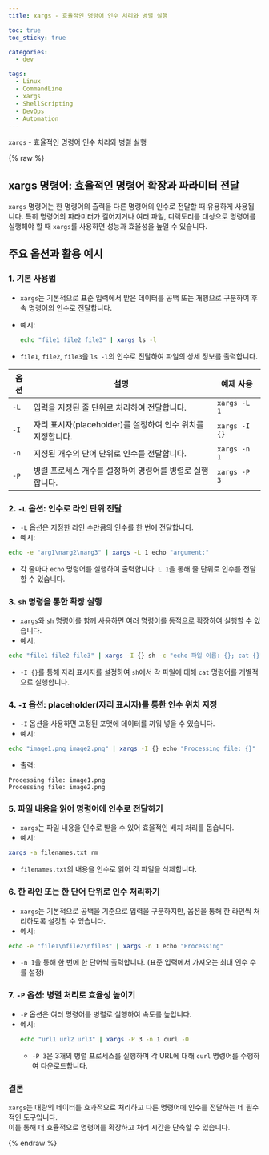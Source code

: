```yaml
---
title: xargs - 효율적인 명령어 인수 처리와 병렬 실행

toc: true
toc_sticky: true

categories:
  - dev

tags:
  - Linux
  - CommandLine
  - xargs
  - ShellScripting
  - DevOps
  - Automation
---
```


`xargs` - 효율적인 명령어 인수 처리와 병렬 실행

{% raw %}

## xargs 명령어: 효율적인 명령어 확장과 파라미터 전달

`xargs` 명령어는 한 명령어의 출력을 다른 명령어의 인수로 전달할 때 유용하게 사용됩니다. 특히 명령어의 파라미터가 길어지거나 여러 파일, 디렉토리를 대상으로 명령어를 실행해야 할 때 `xargs`를 사용하면 성능과 효율성을 높일 수 있습니다.

## 주요 옵션과 활용 예시


### 1. 기본 사용법

- `xargs`는 기본적으로 표준 입력에서 받은 데이터를 공백 또는 개행으로 구분하여 후속 명령어의 인수로 전달합니다.
- 예시:
  ```bash
  echo "file1 file2 file3" | xargs ls -l
  ```
  
- `file1`, `file2`, `file3`을 `ls -l`의 인수로 전달하여 파일의 상세 정보를 출력합니다.


| 옵션  | 설명                                           | 예제 사용 |
|-------|------------------------------------------------|-----------|
| `-L`  | 입력을 지정된 줄 단위로 처리하여 전달합니다.         | `xargs -L 1` |
| `-I`  | 자리 표시자(placeholder)를 설정하여 인수 위치를 지정합니다. | `xargs -I {}` |
| `-n`  | 지정된 개수의 단어 단위로 인수를 전달합니다.        | `xargs -n 1` |
| `-P`  | 병렬 프로세스 개수를 설정하여 명령어를 병렬로 실행합니다. | `xargs -P 3` |


### 2. `-L` 옵션: 인수로 라인 단위 전달

- `-L` 옵션은 지정한 라인 수만큼의 인수를 한 번에 전달합니다.
- 예시:

```bash
echo -e "arg1\narg2\narg3" | xargs -L 1 echo "argument:"
```
  
- 각 줄마다 `echo` 명령어를 실행하여 출력합니다. `L 1`을 통해 줄 단위로 인수를 전달할 수 있습니다.


### 3. `sh` 명령을 통한 확장 실행

- `xargs`와 `sh` 명령어를 함께 사용하면 여러 명령어를 동적으로 확장하여 실행할 수 있습니다.
- 예시:

```bash
echo "file1 file2 file3" | xargs -I {} sh -c "echo 파일 이름: {}; cat {}"
```
  
- `-I {}`를 통해 자리 표시자를 설정하여 `sh`에서 각 파일에 대해 `cat` 명령어를 개별적으로 실행합니다.


### 4. `-I` 옵션: placeholder(자리 표시자)를 통한 인수 위치 지정

- `-I` 옵션을 사용하면 고정된 포맷에 데이터를 끼워 넣을 수 있습니다.
- 예시:

```bash
echo "image1.png image2.png" | xargs -I {} echo "Processing file: {}"
```

- 출력:

```plaintext
Processing file: image1.png
Processing file: image2.png
```


### 5. 파일 내용을 읽어 명령어에 인수로 전달하기

- `xargs`는 파일 내용을 인수로 받을 수 있어 효율적인 배치 처리를 돕습니다.
- 예시:

```bash
xargs -a filenames.txt rm
```

- `filenames.txt`의 내용을 인수로 읽어 각 파일을 삭제합니다.


### 6. 한 라인 또는 한 단어 단위로 인수 처리하기

- `xargs`는 기본적으로 공백을 기준으로 입력을 구분하지만, 옵션을 통해 한 라인씩 처리하도록 설정할 수 있습니다.
- 예시:

```bash
echo -e "file1\nfile2\nfile3" | xargs -n 1 echo "Processing"
```

- `-n 1`을 통해 한 번에 한 단어씩 출력합니다. (표준 입력에서 가져오는 최대 인수 수를 설정)


### 7. `-P` 옵션: 병렬 처리로 효율성 높이기

- `-P` 옵션은 여러 명령어를 병렬로 실행하여 속도를 높입니다.
- 예시:
  ```bash
  echo "url1 url2 url3" | xargs -P 3 -n 1 curl -O
  ```
  - `-P 3`은 3개의 병렬 프로세스를 실행하며 각 URL에 대해 `curl` 명령어를 수행하여 다운로드합니다.


### 결론

`xargs`는 대량의 데이터를 효과적으로 처리하고 다른 명령어에 인수를 전달하는 데 필수적인 도구입니다.  
이를 통해 더 효율적으로 명령어를 확장하고 처리 시간을 단축할 수 있습니다.

{% endraw %}
 